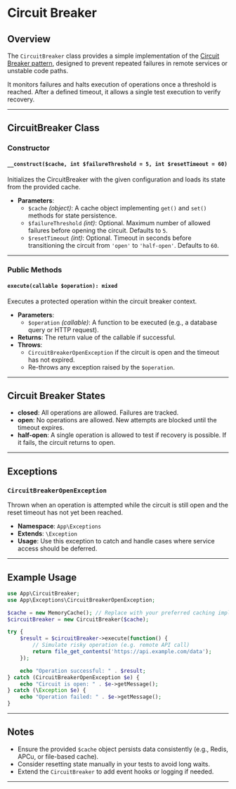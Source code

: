 # Circuit Breaker

## Overview

The `CircuitBreaker` class provides a simple implementation of the [Circuit Breaker pattern](https://martinfowler.com/bliki/CircuitBreaker.html), designed to prevent repeated failures in remote services or unstable code paths.

It monitors failures and halts execution of operations once a threshold is reached. After a defined timeout, it allows a single test execution to verify recovery.

---

## CircuitBreaker Class

### Constructor

#### `__construct($cache, int $failureThreshold = 5, int $resetTimeout = 60)`

Initializes the CircuitBreaker with the given configuration and loads its state from the provided cache.

- **Parameters**:
  - `$cache` *(object)*: A cache object implementing `get()` and `set()` methods for state persistence.
  - `$failureThreshold` *(int)*: Optional. Maximum number of allowed failures before opening the circuit. Defaults to `5`.
  - `$resetTimeout` *(int)*: Optional. Timeout in seconds before transitioning the circuit from `'open'` to `'half-open'`. Defaults to `60`.

---

### Public Methods

#### `execute(callable $operation): mixed`

Executes a protected operation within the circuit breaker context.

- **Parameters**:
  - `$operation` *(callable)*: A function to be executed (e.g., a database query or HTTP request).
- **Returns**: The return value of the callable if successful.
- **Throws**:
  - `CircuitBreakerOpenException` if the circuit is open and the timeout has not expired.
  - Re-throws any exception raised by the `$operation`.

---

## Circuit Breaker States

- **closed**: All operations are allowed. Failures are tracked.
- **open**: No operations are allowed. New attempts are blocked until the timeout expires.
- **half-open**: A single operation is allowed to test if recovery is possible. If it fails, the circuit returns to open.

---

## Exceptions

### `CircuitBreakerOpenException`

Thrown when an operation is attempted while the circuit is still open and the reset timeout has not yet been reached.

- **Namespace**: `App\Exceptions`
- **Extends**: `\Exception`
- **Usage**: Use this exception to catch and handle cases where service access should be deferred.

---

## Example Usage

```php
use App\CircuitBreaker;
use App\Exceptions\CircuitBreakerOpenException;

$cache = new MemoryCache(); // Replace with your preferred caching implementation
$circuitBreaker = new CircuitBreaker($cache);

try {
    $result = $circuitBreaker->execute(function() {
        // Simulate risky operation (e.g. remote API call)
        return file_get_contents('https://api.example.com/data');
    });

    echo "Operation successful: " . $result;
} catch (CircuitBreakerOpenException $e) {
    echo "Circuit is open: " . $e->getMessage();
} catch (\Exception $e) {
    echo "Operation failed: " . $e->getMessage();
}
```

---

## Notes

- Ensure the provided `$cache` object persists data consistently (e.g., Redis, APCu, or file-based cache).
- Consider resetting state manually in your tests to avoid long waits.
- Extend the `CircuitBreaker` to add event hooks or logging if needed.

---

